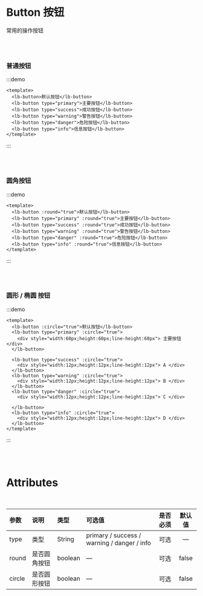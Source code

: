 <!--
 * @Explain: xxx
 * @Author: SuperLy
 * @LastEditors: SuperLy
 * @Date: 2022-03-03 19:18:10
 * @LastEditTime: 2022-03-09 17:48:56
 * @FilePath: \Lamb-UI for Docs\docs\document\components\Button\index.md
-->
# Button 按钮
常用的操作按钮

<br>
<br>

### 普通按钮

:::demo

```vue
<template>
  <lb-button>默认按钮</lb-button>
  <lb-button type="primary">主要按钮</lb-button>
  <lb-button type="success">成功按钮</lb-button>
  <lb-button type="warning">警告按钮</lb-button>
  <lb-button type="danger">危险按钮</lb-button>
  <lb-button type="info">信息按钮</lb-button>
</template>

```
:::

<br>
<br>



### 圆角按钮

:::demo

```vue
<template>
  <lb-button :round="true">默认按钮</lb-button>
  <lb-button type="primary" :round="true">主要按钮</lb-button>
  <lb-button type="success" :round="true">成功按钮</lb-button>
  <lb-button type="warning" :round="true">警告按钮</lb-button>
  <lb-button type="danger" :round="true">危险按钮</lb-button>
  <lb-button type="info" :round="true">信息按钮</lb-button>
</template>

```
:::

<br>
<br>

### 圆形 / 椭圆 按钮

:::demo

```vue
<template>
  <lb-button :circle="true">默认按钮</lb-button>
  <lb-button type="primary" :circle="true">
    <div style="width:60px;height:60px;line-height:60px"> 主要按钮 </div>
  </lb-button>

  <lb-button type="success" :circle="true">
    <div style="width:12px;height:12px;line-height:12px"> A </div>
  </lb-button>
  <lb-button type="warning" :circle="true">
    <div style="width:12px;height:12px;line-height:12px"> B </div>
  </lb-button>
  <lb-button type="danger" :circle="true">
    <div style="width:12px;height:12px;line-height:12px"> C </div>

  </lb-button>
  <lb-button type="info" :circle="true">
    <div style="width:12px;height:12px;line-height:12px"> D </div>
  </lb-button>
</template>

```
:::

<br/>
<br/>

# Attributes

<br/>


| 参数   | 说明         | 类型    | 可选值                                      | 是否必须 | 默认值 |
| :----- | :----------- | :------ | :------------------------------------------ | :------: | :----: |
| type   | 类型         | String  | primary / success / warning / danger / info |   可选   |   —    |
| round  | 是否圆角按钮 | boolean | —                                           |   可选   | false  |
| circle | 是否圆形按钮 | boolean | —                                           |   可选   | false  |

<br/>
<br/>